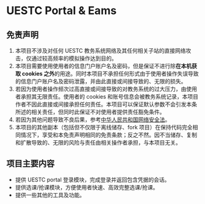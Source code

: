 # UESTC Portal & Eams</br>

## 免责声明

1. 本项目不涉及对任何 UESTC 教务系统网络及其任何相关子站的直接网络攻击，仅通过较高频率的模拟操作达到目的。
2. 本项目需要使用使用者的信息门户账户名及密码，但是保证不进行除**在本机获取 cookies 之外**的用途。同时本项目不承担任何形式由于使用者操作失误导致的信息门户账户名及密码泄露，并由此直接或间接导致的、无限的损失。
3. 若因为使用者操作频次过高直接或间接导致的对教务系统的过大压力，由使用者承担其无限责任。使用者的 cookies 和账号信息会被教务系统记录，本项目作者不因此直接或间接承担任何责任。本项目可以保证默认参数不会引发本条所述的相关责任，但同时此保证不对使用者提供责任豁免条件。
4. 若因为其他问题导致不良后果，参考[中华人民共和国网络安全法](http://www.npc.gov.cn/npc/xinwen/2016-11/07/content_2001605.htm)。
5. 本项目的其他副本（包括但不仅限于离线储存、fork 项目）在保持代码完全相同情况下，享受和本免责声明相同的免责条款；反之不然。因不当储存、复制和扩散导致的、无限的风险与责任由相关操作者承担，与本项目无关。

## 项目主要内容

* 提供 UESTC portal 登录模块，完成登录并返回包含凭据的会话。
* 提供选课/抢课模块，方便使用者快速、高效完整选课/抢课。
* 提供一些其他的工具及功能。
